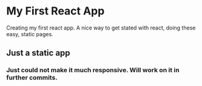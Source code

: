 # My First React App

Creating my first react app. A nice way to get stated with react, doing these easy, static pages. 

## Just a static app

### Just could not make it much responsive. Will work on it in further commits.


